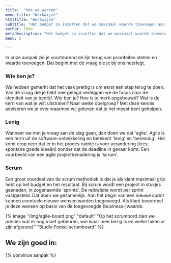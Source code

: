 ```yaml
---
title:  "Hoe we werken"
menu-title: "Werkwijze"
htmltitle: "Werkwijze"
subtitle: "Het budget zo inzetten dat we maximaal waarde toevoegen aan je organiatie. Dat is onze doelstelling"
author: Theo
metadescription: "Het budget zo inzetten dat we maximaal waarde toevoegen aan je organiatie. Dat is onze doelstelling"
menu: 3

---
```

In onze aanpak zie je voortdurend de lijn terug van prioriteiten stellen en waarde toevoegen. Dat begint met de vraag die je bij ons neerlegt.

### Wie ben je?
We hebben gemerkt dat het vaak prettig is om eerst een stap terug te doen. Van de vraag die je hebt neergelegd verleggen we de focus naar de identiteit van je bedrijf. Wie ben je? Hoe is je merk opgebouwd? Wat is de kern van wat je wilt uitstralen? Naar welke doelgroep? Met deze kennis adviseren we je over waarmee wij geloven dat je het meest bent geholpen.

### Lenig

Wanneer we met je vraag aan de slag gaan, dan doen we dat 'agile'. Agile is een term uit de software-ontwikkeling en betekent 'lenig' en 'behendig'. Het komt erop neer dat er in het proces ruimte is voor verandering (lees: spontane goede ideeën) zonder dat de deadline in gevaar komt. Een voorbeeld van een agile projectbenadering is 'scrum'.

### Scrum

Een groot voordeel van de scrum methodiek is dat je als klant maximaal grip hebt op het budget en het resultaat. Bij scrum wordt een project in stukjes gesneden, in zogenaamde 'sprints'. De reikwijdte wordt per sprint vastgesteld. Dat doen we gezamenlijk. Aan het begin van een nieuwe sprint kunnen eventuele nieuwe wensen worden toegevoegd. Als klant beoordeel je deze wensen op basis van de toegevoegde (business-)waarde.

{% image "/img/agile-board.png" "default" "Op het scrumbord zien we precies wat er nog moet gebeuren, wie waar mee bezig is en welke taken al zijn afgerond." "Studio Fonkel scrumboard" %}

## We zijn goed in:

{% convince aanpak %}

